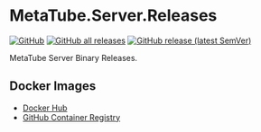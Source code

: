 # MetaTube.Server.Releases

[![GitHub](https://img.shields.io/github/license/metatube-community/metatube-server-releases?color=e4682a&logo=apache&style=flat-square)](https://github.com/metatube-community/metatube-server-releases/blob/main/LICENSE)
[![GitHub all releases](https://img.shields.io/github/downloads/metatube-community/metatube-server-releases/total?logo=Betfair&style=flat-square)](https://github.com/metatube-community/metatube-server-releases/releases)
[![GitHub release (latest SemVer)](https://img.shields.io/github/v/release/metatube-community/metatube-server-releases?color=15BFFF&logo=smartthings&sort=semver&style=flat-square)](https://github.com/metatube-community/metatube-server-releases/releases)

MetaTube Server Binary Releases.

## Docker Images

- [Docker Hub](https://hub.docker.com/r/metatube/metatube-server)
- [GitHub Container Registry](https://github.com/metatube-community/metatube-sdk-go/pkgs/container/metatube-server)
